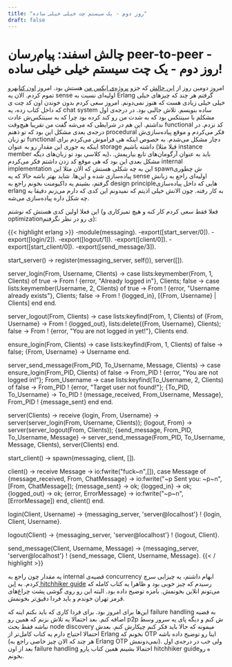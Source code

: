 ```yaml
---
title: "روز دوم - یک سیستم چت خیلی خیلی ساده"
draft: false
---
```

چالش اسفند: پیام‌رسان peer-to-peer - روز دوم - یک چت سیستم خیلی خیلی ساده!
===
امروز دومین روز از [این چالش](/blog/p2p) که جزو [پروژه‌ی ایکس من](/blog/x-project/) هستش بود. امروز [اون کتابه](http://erlang.org/download/getting_started-5.4.pdf)رو تموم کردم. الان یه sense اولیه‌ای نسبت به Erlang گرفتم هر چند که چیزهای خیلی خیلی خیلی زیادی هست که هنوز نمی‌دونم. امروز سعی کردم بدون خوندن اون کد چت ی که داخل کتاب زده، یه chat system ساده بنویسم. تلاش جالبی بود. در درجه‌ی اول مشکلم با سینتکس بود که به شدت من رو کند کرده بود چرا که به سینتکس‌ش عادت نداشتم. این هم در شرایطی که می‌شه گفت من تقریبا هیچ‌وقت functional کد نزدم. در درجه‌ی بعدی مشکل این بود که تو ذهنم procedural فکر می‌کردم و موقع پیاده‌سازی‌ش تو زبان functional دچار مشکل می‌شدم. به خصوص اینکه هی فراموش می‌کردم برای اینکه یه جوری این مقدار رو به عنوان storage داشته باشیم (قبلا مثلا instance member یه کلاسی بود تو زبان‌های دیگه)، باید به عنوان آرگومان‌های تابع بیاریمش. مشکل بعدی این بود که هی موقع کد زدن داشتم فکر می‌کردم internal implementation این به چه شکلی هستش که الان مثلا این spawnش چطوری پیاده‌سازی شده و این‌ها. شاید بهتر باشه حالا که یه sense اولیه‌ای راجع به زبانش گرفتم، بشینم یه داکیومنت بخونم راجع به design principleهایی که داخل پیاده‌سازی erlang به کار رفته. چون الانش خیلی اذیتم که نمیدونم این کدی که دارم می‌زنم دقیقا به چه شکل داره پیاده‌سازی می‌شه.

این فعلا اولین کدی هستش که نوشتم (فعلا فقط سعی کردم کار کنه و هیچ تمیزکاری و optimizationی رو در نظر نگرفتم):

{{< highlight erlang >}}
-module(messaging).
-export([start_server/0]).
-export([login/2]).
-export([logout/1]).
-export([client/0]).
-export([start_client/0]).
-export([send_message/3]).

start_server() -> 
    register(messaging_server, self()),
    server([]).

server_login(From, Username, Clients) ->
    case lists:keymember(From, 1, Clients) of
        true ->
            From ! {error, "Already logged in"},
            Clients;
        false -> 
            case lists:keymember(Username, 2, Clients) of
                    true ->
                        From ! {error, "Username already exists"},
                        Clients;
                    false ->
                        From ! {logged_in},
                        [{From, Username} | Clients]
            end
    end.
    
server_logout(From, Clients) ->
    case lists:keyfind(From, 1, Clients) of
        {From, Username} ->
            From ! {logged_out},
            lists:delete({From, Username}, Clients);
        false ->
            From ! {error, "You are not logged in yet!"},
            Clients
    end.

ensure_login(From, Clients) ->
    case lists:keyfind(From, 1, Clients) of
        false -> false;
        {From, Username} -> Username
    end.

server_send_message(From_PID, To_Username, Message, Clients) ->
    case ensure_login(From_PID, Clients) of
        false -> From_PID ! {error, "You are not logged in!"};
        From_Username ->
            case lists:keyfind(To_Username, 2, Clients) of
                false -> From_PID ! {error, "Target user not found!"};
                {To_PID, To_Username} ->
                    To_PID ! {message_received, From_Username, Message},
                    From_PID ! {message_sent}
            end
    end.
                    

server(Clients) ->
    receive
        {login, From, Username} -> 
            server(server_login(From, Username, Clients));
        {logout, From} ->
            server(server_logout(From, Clients));
        {send_message, From_PID, To_Username, Message} ->
            server_send_message(From_PID, To_Username, Message, Clients),
            server(Clients)
    end.


start_client() -> 
    spawn(messaging, client, []).

client() ->
    receive
        Message ->
            io:fwrite("fuck~n",[]),
            case Message of 
                {message_received, From, ChatMessage} ->
                    io:fwrite("~p Sent you: ~p~n", [From, ChatMessage]);
                {message_sent} ->
                    ok;
                {logged_in} ->
                    ok;
                {logged_out} ->
                    ok;
                {error, ErrorMessage} ->
                    io:fwrite("~p~n", [ErrorMessage])
            end,
            client()
    end.
        

login(Client, Username) ->
    {messaging_server, 'server@localhost'} ! {login, Client, Username}.

logout(Client) ->
    {messaging_server, 'server@localhost'} ! {logout, Client}.

send_message(Client, Username, Message) ->
    {messaging_server, 'server@localhost'} ! {send_message, Client, Username, Message}.
{{< / highlight >}}

یه مقدار چون راجع به internal قضیه‌ی concurrency ابهام داشتم، یه چیزایی سرچ کردم. به [این hitchhiker guide](http://learnyousomeerlang.com/the-hitchhikers-guide-to-concurrency) رسیدم که چیز خوبی بود و ظاهرا یه کتاب کامله که می‌تونم انلاین بخونمش. بامزه توضیح داده بود. البته این رو روی گوشی پشت چراغ‌های قرمز تهران خوندم و باید فردا دقیق‌تر بخونمش.

این‌ها برای امروز بود. برای فردا کاری که باید بکنم اینه که failure handling به قضیه اضافه کنم. بعد احتمالا یه تلاش بزنم که همین رو p2p ش کنم و دیگه پای یه سرور وسط نباشه فقط بحث node discovery میمونه که حالا باید فکر کنم چیکارش کنم. بعدش احتمالا احتیاج دارم یه کتاب کامل‌تر از Erlang بخونم که OTP اینا رو توضیح داده باشه (هر چند که الان چیز خاصی راجع به Erlang OTP نمی‌دونمش). ولی خب در درجه‌ی اول بعد از اون failure handling احتمالا بشینم همین کتاب یارو hitchhiker guideه رو بخونم.


